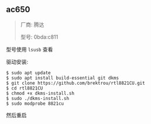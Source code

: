 ## ac650

> 厂商: 腾达
>
> 型号: 0bda:c811

型号使用 `lsusb` 查看

驱动安装:

```
$ sudo apt update
$ sudo apt install build-essential git dkms
$ git clone https://github.com/brektrou/rtl8821CU.git
$ cd rtl8821CU
$ chmod +x dkms-install.sh
$ sudo ./dkms-install.sh
$ sudo modprobe 8821cu 
```

然后重启